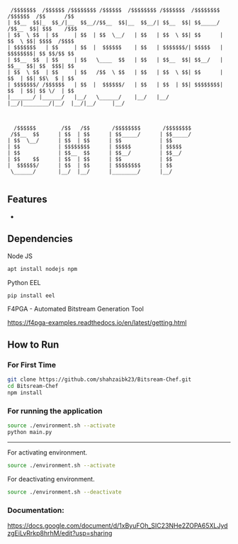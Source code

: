                                                                              
```
 /$$$$$$$  /$$$$$$ /$$$$$$$$ /$$$$$$  /$$$$$$$$ /$$$$$$$  /$$$$$$$$  /$$$$$$  /$$      /$$
| $$__  $$|_  $$_/|__  $$__//$$__  $$|__  $$__/| $$__  $$| $$_____/ /$$__  $$| $$$    /$$$
| $$  \ $$  | $$     | $$  | $$  \__/   | $$   | $$  \ $$| $$      | $$  \ $$| $$$$  /$$$$
| $$$$$$$   | $$     | $$  |  $$$$$$    | $$   | $$$$$$$/| $$$$$   | $$$$$$$$| $$ $$/$$ $$
| $$__  $$  | $$     | $$   \____  $$   | $$   | $$__  $$| $$__/   | $$__  $$| $$  $$$| $$
| $$  \ $$  | $$     | $$   /$$  \ $$   | $$   | $$  \ $$| $$      | $$  | $$| $$\  $ | $$
| $$$$$$$/ /$$$$$$   | $$  |  $$$$$$/   | $$   | $$  | $$| $$$$$$$$| $$  | $$| $$ \/  | $$
|_______/ |______/   |__/   \______/    |__/   |__/  |__/|________/|__/  |__/|__/     |__/
                                                                                          
                                                                                          
                                                                                          
  /$$$$$$        /$$   /$$       /$$$$$$$$       /$$$$$$$$                                
 /$$__  $$      | $$  | $$      | $$_____/      | $$_____/                                
| $$  \__/      | $$  | $$      | $$            | $$                                      
| $$            | $$$$$$$$      | $$$$$         | $$$$$                                   
| $$            | $$__  $$      | $$__/         | $$__/                                   
| $$    $$      | $$  | $$      | $$            | $$                                      
|  $$$$$$/      | $$  | $$      | $$$$$$$$      | $$                                      
 \______/       |__/  |__/      |________/      |__/                                      
                                                                                          
```
## Features
- 

## Dependencies
Node JS
```bash
apt install nodejs npm
```
Python EEL
```
pip install eel
```
F4PGA - Automated Bitstream Generation Tool

https://f4pga-examples.readthedocs.io/en/latest/getting.html 
## How to Run

### For First Time
```bash
git clone https://github.com/shahzaibk23/Bitsream-Chef.git
cd Bitsream-Chef
npm install
```

### For running the application
```bash
source ./environment.sh --activate
python main.py
```


--------------------------------

For activating environment.
```bash
source ./environment.sh --activate
```
For deactivating environment.
```bash
source ./environment.sh --deactivate
```

### Documentation:
https://docs.google.com/document/d/1xByuFOh_SIC23NHe2ZOPA65XLJydzgEiLvRrkp8hrhM/edit?usp=sharing 
